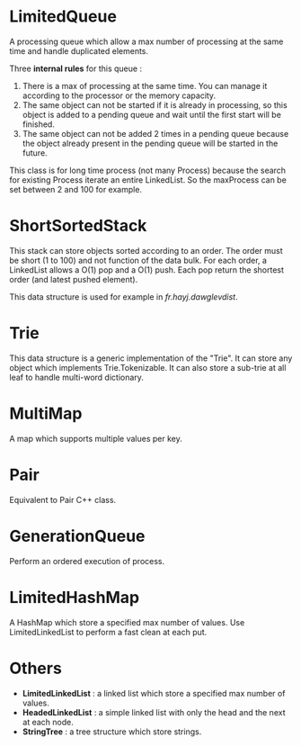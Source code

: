 LimitedQueue
============
A processing queue which allow a max number of processing at the same time and handle duplicated elements.

Three **internal rules** for this queue :

 1. There is a max of processing at the same time. You can manage it according to the processor or the memory capacity. 
 2. The same object can not be started if it is already in processing, so this object is added to a pending queue and wait until the first start will be finished. 
 3. The same object can not be added 2 times in a pending queue because the object already present in the pending queue will be started in the future. 
 
This class is for long time process (not many Process) because the search for existing Process iterate an entire LinkedList. So the maxProcess can be set between 2 and 100 for example.

ShortSortedStack
================

This stack can store objects sorted according to an order. The order must be short (1 to 100) and not function of the data bulk. For each order, a LinkedList allows a O(1) pop and a O(1) push. Each pop return the shortest order (and latest pushed element).

This data structure is used for example in *fr.hayj.dawglevdist*.

Trie
====

This data structure is a generic implementation of the "Trie". It can store any object which implements Trie.Tokenizable. It can also store a sub-trie at all leaf to handle multi-word dictionary.

MultiMap
========

A map which supports multiple values per key.

Pair
====

Equivalent to Pair C++ class.

GenerationQueue
===============

Perform an ordered execution of process.

LimitedHashMap
==============

A HashMap which store a specified max number of values. Use LimitedLinkedList to perform a fast clean at each put.

Others
======

 * **LimitedLinkedList** : a linked list which store a specified max number of values.
 * **HeadedLinkedList** : a simple linked list with only the head and the next at each node.
 * **StringTree** : a tree structure which store strings.
 
